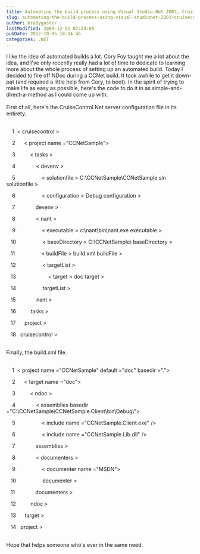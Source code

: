 ```yaml
---
title: Automating the build process using Visual Studio.Net 2003, CruiseControl.Net, NAnt, and NDoc
slug: automating-the-build-process-using-visual-studionet-2003-cruisecontrolnet-nant-and-ndoc
author: bradygaster
lastModified: 2009-12-21 07:24:09
pubDate: 2012-10-05 18:14:46
categories: .NET
---
```


I like the idea of automated builds a lot.
<a>Cory Foy</a>  taught me a lot about the idea, and I&apos;ve only recently really had a lot of time to dedicate to learning more about the whole process of setting up an automated build. Today I decided to fire off
<a>NDoc</a>  during a CCNet build. It took awhile to get it down-pat (and required a little help from Cory, to boot). In the spirit of trying to make life as easy as possible, here&apos;s the code to do it in as simple-and-direct-a-method as I could come up with.
<br>
<br> First of all, here&apos;s the CruiseControl.Net server configuration file in its entirety.
<br>
<br>
<div>
  <p>
    &#xA0;&#xA0;&#xA0;&#xA0;1 &#xA0;&lt; cruisecontrol &gt; 
  </p>
  <p>
    &#xA0;&#xA0;&#xA0;&#xA0;2 &#xA0;&#xA0;&#xA0;&#xA0; &lt; project   name =&quot;CCNetSample&quot;&gt; 
  </p>
  <p>
    &#xA0;&#xA0;&#xA0;&#xA0;3 &#xA0;&#xA0;&#xA0;&#xA0; &#xA0;&#xA0;&#xA0; &lt; tasks &gt; 
  </p>
  <p>
    &#xA0;&#xA0;&#xA0;&#xA0;4 &#xA0;&#xA0;&#xA0;&#xA0; &#xA0;&#xA0;&#xA0; &#xA0;&#xA0;&#xA0; &lt; devenv &gt; 
  </p>
  <p>
    &#xA0;&#xA0;&#xA0;&#xA0;5 &#xA0;&#xA0;&#xA0;&#xA0; &#xA0;&#xA0;&#xA0; &#xA0;&#xA0;&#xA0; &#xA0;&#xA0;&#xA0; &lt; solutionfile &gt; C:\CCNetSample\CCNetSample.sln solutionfile 
    &gt; 
  </p>
  <p>
    &#xA0;&#xA0;&#xA0;&#xA0;6 &#xA0;&#xA0;&#xA0;&#xA0; &#xA0;&#xA0;&#xA0; &#xA0;&#xA0;&#xA0; &#xA0;&#xA0;&#xA0; &lt; configuration &gt; Debug configuration 
    &gt; 
  </p>
  <p>
    &#xA0;&#xA0;&#xA0;&#xA0;7 &#xA0;&#xA0;&#xA0;&#xA0; &#xA0;&#xA0;&#xA0; &#xA0;&#xA0;&#xA0;  devenv &gt; 
  </p>
  <p>
    &#xA0;&#xA0;&#xA0;&#xA0;8 &#xA0;&#xA0;&#xA0;&#xA0; &#xA0;&#xA0;&#xA0; &#xA0;&#xA0;&#xA0; &lt; nant &gt; 
  </p>
  <p>
    &#xA0;&#xA0;&#xA0;&#xA0;9 &#xA0;&#xA0;&#xA0;&#xA0; &#xA0;&#xA0;&#xA0; &#xA0;&#xA0;&#xA0; &#xA0;&#xA0;&#xA0; &lt; executable &gt; c:\nant\bin\nant.exe executable 
    &gt; 
  </p>
  <p>
    &#xA0;&#xA0;&#xA0;10 &#xA0;&#xA0;&#xA0;&#xA0; &#xA0;&#xA0;&#xA0; &#xA0;&#xA0;&#xA0; &#xA0;&#xA0;&#xA0; &lt; baseDirectory &gt; C:\CCNetSample\ baseDirectory 
    &gt; 
  </p>
  <p>
    &#xA0;&#xA0;&#xA0;11 &#xA0;&#xA0;&#xA0;&#xA0; &#xA0;&#xA0;&#xA0; &#xA0;&#xA0;&#xA0; &#xA0;&#xA0;&#xA0; &lt; buildFile &gt; build.xml buildFile 
    &gt; 
  </p>
  <p>
    &#xA0;&#xA0;&#xA0;12 &#xA0;&#xA0;&#xA0;&#xA0; &#xA0;&#xA0;&#xA0; &#xA0;&#xA0;&#xA0; &#xA0;&#xA0;&#xA0; &lt; targetList &gt; 
  </p>
  <p>
    &#xA0;&#xA0;&#xA0;13 &#xA0;&#xA0;&#xA0;&#xA0; &#xA0;&#xA0;&#xA0; &#xA0;&#xA0;&#xA0; &#xA0;&#xA0;&#xA0; &#xA0;&#xA0;&#xA0; &lt; target &gt; doc target 
    &gt; 
  </p>
  <p>
    &#xA0;&#xA0;&#xA0;14 &#xA0;&#xA0;&#xA0;&#xA0; &#xA0;&#xA0;&#xA0; &#xA0;&#xA0;&#xA0; &#xA0;&#xA0;&#xA0;  targetList &gt; 
  </p>
  <p>
    &#xA0;&#xA0;&#xA0;15 &#xA0;&#xA0;&#xA0;&#xA0; &#xA0;&#xA0;&#xA0; &#xA0;&#xA0;&#xA0;  nant &gt; 
  </p>
  <p>
    &#xA0;&#xA0;&#xA0;16 &#xA0;&#xA0;&#xA0;&#xA0; &#xA0;&#xA0;&#xA0;  tasks &gt; 
  </p>
  <p>
    &#xA0;&#xA0;&#xA0;17 &#xA0;&#xA0;&#xA0;&#xA0;  project &gt; 
  </p>
  <p>
    &#xA0;&#xA0;&#xA0;18 &#xA0; cruisecontrol &gt; 
  </p>
</div>
<br> Finally, the build.xml file.
<br>
<br>
<div>
  <p>
    &#xA0;&#xA0;&#xA0;&#xA0;1 &#xA0;&lt; project   name =&quot;CCNetSample&quot;   
    default =&quot;doc&quot;   basedir =&quot;.&quot;&gt; 
  </p>
  <p>
    &#xA0;&#xA0;&#xA0;&#xA0;2 &#xA0;&#xA0;&#xA0;&#xA0; &lt; target   name =&quot;doc&quot;&gt; 
  </p>
  <p>
    &#xA0;&#xA0;&#xA0;&#xA0;3 &#xA0;&#xA0;&#xA0;&#xA0; &#xA0;&#xA0;&#xA0; &lt; ndoc &gt; 
  </p>
  <p>
    &#xA0;&#xA0;&#xA0;&#xA0;4 &#xA0;&#xA0;&#xA0;&#xA0; &#xA0;&#xA0;&#xA0; &#xA0;&#xA0;&#xA0; &lt; assemblies   basedir =&quot;C:\CCNetSample\CCNetSample.Client\bin\Debug\&quot;&gt; 
  </p>
  <p>
    &#xA0;&#xA0;&#xA0;&#xA0;5 &#xA0;&#xA0;&#xA0;&#xA0; &#xA0;&#xA0;&#xA0; &#xA0;&#xA0;&#xA0; &#xA0;&#xA0;&#xA0; &lt; include   name =&quot;CCNetSample.Client.exe&quot; 
      /&gt; 
  </p>
  <p>
    &#xA0;&#xA0;&#xA0;&#xA0;6 &#xA0;&#xA0;&#xA0;&#xA0; &#xA0;&#xA0;&#xA0; &#xA0;&#xA0;&#xA0; &#xA0;&#xA0;&#xA0; &lt; include   name =&quot;CCNetSample.Lib.dll&quot; 
      /&gt; 
  </p>
  <p>
    &#xA0;&#xA0;&#xA0;&#xA0;7 &#xA0;&#xA0;&#xA0;&#xA0; &#xA0;&#xA0;&#xA0; &#xA0;&#xA0;&#xA0;  assemblies &gt; 
  </p>
  <p>
    &#xA0;&#xA0;&#xA0;&#xA0;8 &#xA0;&#xA0;&#xA0;&#xA0; &#xA0;&#xA0;&#xA0; &#xA0;&#xA0;&#xA0; &lt; documenters &gt; 
  </p>
  <p>
    &#xA0;&#xA0;&#xA0;&#xA0;9 &#xA0;&#xA0;&#xA0;&#xA0; &#xA0;&#xA0;&#xA0; &#xA0;&#xA0;&#xA0; &#xA0;&#xA0;&#xA0; &lt; documenter   name =&quot;MSDN&quot;&gt; 
  </p>
  <p>
    &#xA0;&#xA0;&#xA0;10 &#xA0;&#xA0;&#xA0;&#xA0; &#xA0;&#xA0;&#xA0; &#xA0;&#xA0;&#xA0; &#xA0;&#xA0;&#xA0;  documenter &gt; 
  </p>
  <p>
    &#xA0;&#xA0;&#xA0;11 &#xA0;&#xA0;&#xA0;&#xA0; &#xA0;&#xA0;&#xA0; &#xA0;&#xA0;&#xA0;  documenters &gt; 
  </p>
  <p>
    &#xA0;&#xA0;&#xA0;12 &#xA0;&#xA0;&#xA0;&#xA0; &#xA0;&#xA0;&#xA0;  ndoc &gt; 
  </p>
  <p>
    &#xA0;&#xA0;&#xA0;13 &#xA0;&#xA0;&#xA0;&#xA0;  target &gt; 
  </p>
  <p>
    &#xA0;&#xA0;&#xA0;14 &#xA0; project &gt; 
  </p>
</div>
<br> Hope that helps someone who&apos;s ever in the same need.
